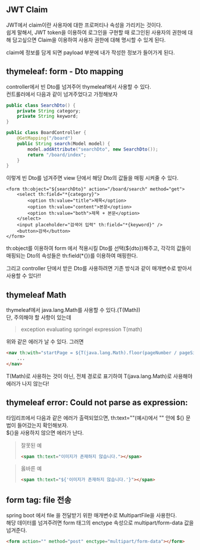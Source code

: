 ## JWT Claim

JWT에서 claim이란 사용자에 대한 프로퍼티나 속성을 가리키는 것이다.<br>
쉽게 말해서, JWT token을 이용하여 로그인을 구현할 때 로그인된 사용자의 권한에 대해 담고싶으면 Claim을 이용하여
사용자 권한에 대해 명시할 수 있게 된다.

claim에 정보를 담게 되면 payload 부분에 내가 작성한 정보가 들어가게 된다.

## thymeleaf: form - Dto mapping
controller에서 빈 Dto를 넘겨주어 thymeleaf에서 사용할 수 있다.<br>
컨트롤러에서 다음과 같이 넘겨주었다고 가정해보자

```java
public class SearchDto() {
    private String category;
    private String keyword;
}
```

```java
public class BoardController {
    @GetMapping("/board")
    public String search(Model model) {
        model.addAttribute("searchDto", new SearchDto());
        return "/board/index";
    }
}
```
이렇게 빈 Dto를 넘겨주면 view 단에서 해당 Dto의 값들을 매핑 시켜줄 수 있다.
```thymeleaftemplatesexpressions
<form th:object="${searchDto}" action="/board/search" method="get">
    <select th:field="*{category}">
        <option th:value="title">제목</option>
        <option th:value="content">본문</option>
        <option th:value="both">제목 + 본문</option>
    </select>
    <input placeholder="검색어 입력" th:field="*{keyword}" />
    <button>검색</button>
</form>
```
th:object를 이용하여 form 에서 적용시킬 Dto를 선택(${dto})해주고, 각각의 값들이 매핑되는 Dto의 속성들은 th:field(*{})를 이용하여 매핑한다.

그리고 controller 단에서 받은 Dto를 사용하려면 기존 방식과 같이 매개변수로 받아서 사용할 수 있다!!

## thymeleaf Math
thymeleaf에서 java.lang.Math를 사용할 수 있다.(T(Math))<br>
단, 주의해야 할 사항이 있는데
> exception evaluating springel expression T(math)

위와 같은 에러가 날 수 있다. 그러면

```html
<nav th:with="startPage = ${T(java.lang.Math).floor(pageNumber / pageSize) * pageSize + 1}">
    ...
</nav>
```
T(Math)로 사용하는 것이 아닌, 전체 경로로 표기하여 T(java.lang.Math)로 사용해야 에러가 나지 않는다!

## thymeleaf error: Could not parse as expression:
타임리프에서 다음과 같은 에러가 출력되었으면, th:text=""(예시)에서 "" 안에 ${} 문법이 들어갔는지 확인해보자.<br>
${}을 사용하지 않으면 에러가 난다.


> 잘못된 예
> ```html
> <span th:text="이미지가 존재하지 않습니다."></span>
> ```


> 옳바른 예
> ```html
> <span th:text="${'이미지가 존재하지 않습니다.'}"></span>
> ```

## form tag: file 전송
spring boot 에서 file 을 전달받기 위한 매개변수로 MultipartFile을 사용한다.<br>
해당 데이터를 넘겨주려면 form 태그의 enctype 속성으로 multipart/form-data 값을 넘겨준다.
```html
<form action="" method="post" enctype="multipart/form-data"></form>
```